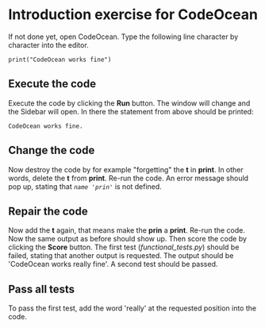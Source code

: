 # Introduction exercise for CodeOcean

If not done yet, open CodeOcean. Type the following line character by character into the editor.

	print("CodeOcean works fine")

## Execute the code

Execute the code by clicking the **Run** button. The window will change and the Sidebar will open. In there the
statement from above should be printed:

	CodeOcean works fine.


## Change the code

Now destroy the code by for example "forgetting" the **t** in **print**. In other words, delete the **t** from
**print**. Re-run the code. An error message should pop up, stating that *`name 'prin'`* is not defined.


## Repair the code

Now add the **t** again, that means make the **prin** a **print**. Re-run the code. Now the same output as before should
show up. Then score the code by clicking the **Score** button. The first test (*functional_tests.py*) should be failed,
stating that another output is requested. The output should be 'CodeOcean works really fine'. A second test should be
passed.


## Pass all tests

To pass the first test, add the word 'really' at the requested position into the code.
